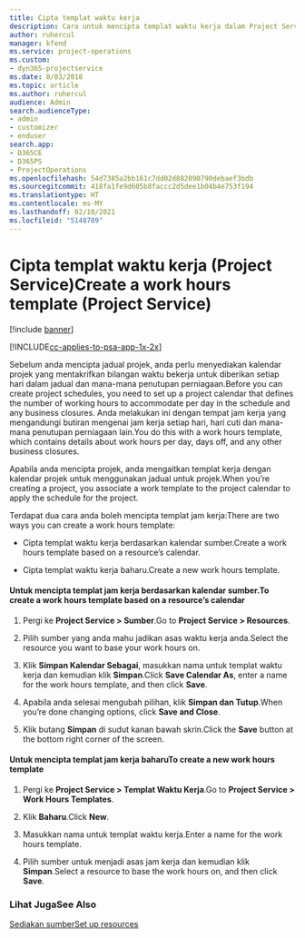 ```yaml
---
title: Cipta templat waktu kerja
description: Cara untuk mencipta templat waktu kerja dalam Project Service
author: ruhercul
manager: kfend
ms.service: project-operations
ms.custom:
- dyn365-projectservice
ms.date: 8/03/2018
ms.topic: article
ms.author: ruhercul
audience: Admin
search.audienceType:
- admin
- customizer
- enduser
search.app:
- D365CE
- D365PS
- ProjectOperations
ms.openlocfilehash: 54d7385a2bb161c7dd02d882090790debaef3bdb
ms.sourcegitcommit: 418fa1fe9d605b8faccc2d5dee1b04b4e753f194
ms.translationtype: HT
ms.contentlocale: ms-MY
ms.lasthandoff: 02/10/2021
ms.locfileid: "5148789"
---
```

# <a name="create-a-work-hours-template-project-service"></a><span data-ttu-id="95af5-103">Cipta templat waktu kerja (Project Service)</span><span class="sxs-lookup"><span data-stu-id="95af5-103">Create a work hours template (Project Service)</span></span>

[!include [banner](../includes/psa-now-project-operations.md)]

[!INCLUDE[cc-applies-to-psa-app-1x-2x](../includes/cc-applies-to-psa-app-1x-2x.md)]

<span data-ttu-id="95af5-104">Sebelum anda mencipta jadual projek, anda perlu menyediakan kalendar projek yang mentakrifkan bilangan waktu bekerja untuk diberikan setiap hari dalam jadual dan mana-mana penutupan perniagaan.</span><span class="sxs-lookup"><span data-stu-id="95af5-104">Before you can create project schedules, you need to set up a project calendar that defines the number of working hours to accommodate per day in the schedule and any business closures.</span></span> <span data-ttu-id="95af5-105">Anda melakukan ini dengan tempat jam kerja yang mengandungi butiran mengenai jam kerja setiap hari, hari cuti dan mana-mana penutupan perniagaan lain.</span><span class="sxs-lookup"><span data-stu-id="95af5-105">You do this with a work hours template, which contains details about work hours per day, days off, and any other business closures.</span></span>  
  
 <span data-ttu-id="95af5-106">Apabila anda mencipta projek, anda mengaitkan templat kerja dengan kalendar projek untuk menggunakan jadual untuk projek.</span><span class="sxs-lookup"><span data-stu-id="95af5-106">When you’re creating a project, you associate a work template to the project calendar to apply the schedule for the project.</span></span>  
  
 <span data-ttu-id="95af5-107">Terdapat dua cara anda boleh mencipta templat jam kerja:</span><span class="sxs-lookup"><span data-stu-id="95af5-107">There are two ways you can create a work hours template:</span></span>  
  
-   <span data-ttu-id="95af5-108">Cipta templat waktu kerja berdasarkan kalendar sumber.</span><span class="sxs-lookup"><span data-stu-id="95af5-108">Create a work hours template based on a resource’s calendar.</span></span>  
  
-   <span data-ttu-id="95af5-109">Cipta templat waktu kerja baharu.</span><span class="sxs-lookup"><span data-stu-id="95af5-109">Create a new work hours template.</span></span>  
  
#### <a name="to-create-a-work-hours-template-based-on-a-resources-calendar"></a><span data-ttu-id="95af5-110">Untuk mencipta templat jam kerja berdasarkan kalendar sumber.</span><span class="sxs-lookup"><span data-stu-id="95af5-110">To create a work hours template based on a resource’s calendar</span></span>  
  
1.  <span data-ttu-id="95af5-111">Pergi ke **Project Service > Sumber**.</span><span class="sxs-lookup"><span data-stu-id="95af5-111">Go to **Project Service > Resources**.</span></span>  
  
2.  <span data-ttu-id="95af5-112">Pilih sumber yang anda mahu jadikan asas waktu kerja anda.</span><span class="sxs-lookup"><span data-stu-id="95af5-112">Select the resource you want to base your work hours on.</span></span>  
  
3.  <span data-ttu-id="95af5-113">Klik **Simpan Kalendar Sebagai**, masukkan nama untuk templat waktu kerja dan kemudian klik **Simpan**.</span><span class="sxs-lookup"><span data-stu-id="95af5-113">Click **Save Calendar As**, enter a name for the work hours template, and then click **Save**.</span></span>  
  
4.  <span data-ttu-id="95af5-114">Apabila anda selesai mengubah pilihan, klik **Simpan dan Tutup**.</span><span class="sxs-lookup"><span data-stu-id="95af5-114">When you’re done changing options, click **Save and Close**.</span></span>  
  
5.  <span data-ttu-id="95af5-115">Klik butang **Simpan** di sudut kanan bawah skrin.</span><span class="sxs-lookup"><span data-stu-id="95af5-115">Click the **Save** button at the bottom right corner of the screen.</span></span>  
  
#### <a name="to-create-a-new-work-hours-template"></a><span data-ttu-id="95af5-116">Untuk mencipta templat jam kerja baharu</span><span class="sxs-lookup"><span data-stu-id="95af5-116">To create a new work hours template</span></span>  
  
1.  <span data-ttu-id="95af5-117">Pergi ke **Project Service > Templat Waktu Kerja**.</span><span class="sxs-lookup"><span data-stu-id="95af5-117">Go to **Project Service > Work Hours Templates**.</span></span>  
  
2.  <span data-ttu-id="95af5-118">Klik **Baharu**.</span><span class="sxs-lookup"><span data-stu-id="95af5-118">Click **New**.</span></span>  
  
3.  <span data-ttu-id="95af5-119">Masukkan nama untuk templat waktu kerja.</span><span class="sxs-lookup"><span data-stu-id="95af5-119">Enter a name for the work hours template.</span></span>  
  
4.  <span data-ttu-id="95af5-120">Pilih sumber untuk menjadi asas jam kerja dan kemudian klik **Simpan**.</span><span class="sxs-lookup"><span data-stu-id="95af5-120">Select a resource to base the work hours on, and then click **Save**.</span></span>  
  
### <a name="see-also"></a><span data-ttu-id="95af5-121">Lihat Juga</span><span class="sxs-lookup"><span data-stu-id="95af5-121">See Also</span></span>  
 [<span data-ttu-id="95af5-122">Sediakan sumber</span><span class="sxs-lookup"><span data-stu-id="95af5-122">Set up resources</span></span>](../psa/set-up-resources.md)

